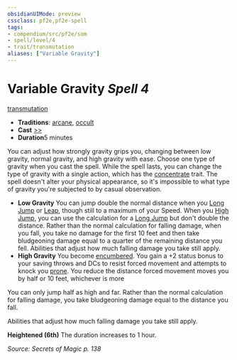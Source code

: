 ```yaml
---
obsidianUIMode: preview
cssclass: pf2e,pf2e-spell
tags:
- compendium/src/pf2e/som
- spell/level/4
- trait/transmutation
aliases: ["Variable Gravity"]
---
```

# Variable Gravity *Spell 4*   
[transmutation](/rules/traits/transmutation.md)  

- **Traditions**: [arcane](/rules/traits/arcane.md), [occult](/rules/traits/occult.md)
- **Cast** [>>](/rules/core-rulebook/chapter-9-playing-the-game.md#Actions "Two-Action") 
- **Duration**5 minutes

You can adjust how strongly gravity grips you, changing between low gravity, normal gravity, and high gravity with ease. Choose one type of gravity when you cast the spell. While the spell lasts, you can change the type of gravity with a single action, which has the [concentrate](/rules/traits/concentrate.md) trait. The spell doesn't alter your physical appearance, so it's impossible to what type of gravity you're subjected to by casual observation.

- **Low Gravity** You can jump double the normal distance when you [Long Jump](/rules/actions/long-jump.md) or [Leap](/rules/actions/leap.md), though still to a maximum of your Speed. When you [High Jump](/rules/actions/high-jump.md), you can use the calculation for a [Long Jump](/rules/actions/long-jump.md) but don't double the distance. Rather than the normal calculation for falling damage, when you fall, you take no damage for the first 10 feet and then take bludgeoning damage equal to a quarter of the remaining distance you fell. Abilities that adjust how much falling damage you take still apply.
- **High Gravity** You become [encumbered](/rules/conditions.md#Encumbered). You gain a +2 status bonus to your saving throws and DCs to resist forced movement and attempts to knock you [prone](/rules/conditions.md#Prone). You reduce the distance forced movement moves you by half or 10 feet, whichever is more

You can only jump half as high and far. Rather than the normal calculation for falling damage, you take bludgeoning damage equal to the distance you fall.

Abilities that adjust how much falling damage you take still apply.

**Heightened (6th)** The duration increases to 1 hour.

*Source: Secrets of Magic p. 138*